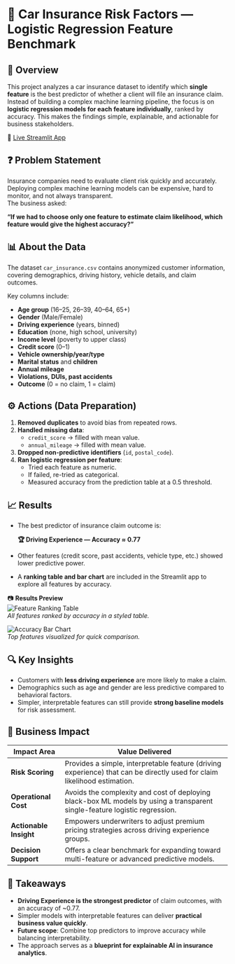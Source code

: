# 🚗 Car Insurance Risk Factors — Logistic Regression Feature Benchmark

## 📖 Overview
This project analyzes a car insurance dataset to identify which **single feature** is the best predictor of whether a client will file an insurance claim.  
Instead of building a complex machine learning pipeline, the focus is on **logistic regression models for each feature individually**, ranked by accuracy. This makes the findings simple, explainable, and actionable for business stakeholders.

🔗 [Live Streamlit App](https://car-insurance-claims-5mids4f6bqvp6ubwwwwbri.streamlit.app/)

## ❓ Problem Statement
Insurance companies need to evaluate client risk quickly and accurately. Deploying complex machine learning models can be expensive, hard to monitor, and not always transparent.  
The business asked:  

**“If we had to choose only one feature to estimate claim likelihood, which feature would give the highest accuracy?”**

## 📊 About the Data
The dataset `car_insurance.csv` contains anonymized customer information, covering demographics, driving history, vehicle details, and claim outcomes.  

Key columns include:
- **Age group** (16–25, 26–39, 40–64, 65+)  
- **Gender** (Male/Female)  
- **Driving experience** (years, binned)  
- **Education** (none, high school, university)  
- **Income level** (poverty to upper class)  
- **Credit score** (0–1)  
- **Vehicle ownership/year/type**  
- **Marital status** and **children**  
- **Annual mileage**  
- **Violations, DUIs, past accidents**  
- **Outcome** (0 = no claim, 1 = claim)  

## ⚙️ Actions (Data Preparation)
1. **Removed duplicates** to avoid bias from repeated rows.  
2. **Handled missing data**:
   - `credit_score` → filled with mean value.  
   - `annual_mileage` → filled with mean value.  
3. **Dropped non-predictive identifiers** (`id`, `postal_code`).  
4. **Ran logistic regression per feature**:
   - Tried each feature as numeric.  
   - If failed, re-tried as categorical.  
   - Measured accuracy from the prediction table at a 0.5 threshold.  

## 📈 Results
- The best predictor of insurance claim outcome is:  

  **🏆 Driving Experience — Accuracy ≈ 0.77**  

- Other features (credit score, past accidents, vehicle type, etc.) showed lower predictive power.  
- A **ranking table and bar chart** are included in the Streamlit app to explore all features by accuracy.  

📷 **Results Preview**  
![Feature Ranking Table](images/ranking_table.png)  
*All features ranked by accuracy in a styled table.*  

![Accuracy Bar Chart](images/bar_chart.png)  
*Top features visualized for quick comparison.*  

## 🔍 Key Insights
- Customers with **less driving experience** are more likely to make a claim.  
- Demographics such as age and gender are less predictive compared to behavioral factors.  
- Simpler, interpretable features can still provide **strong baseline models** for risk assessment.  

## 📌 Business Impact
| Impact Area          | Value Delivered |
|----------------------|-----------------|
| **Risk Scoring**     | Provides a simple, interpretable feature (driving experience) that can be directly used for claim likelihood estimation. |
| **Operational Cost** | Avoids the complexity and cost of deploying black-box ML models by using a transparent single-feature logistic regression. |
| **Actionable Insight** | Empowers underwriters to adjust premium pricing strategies across driving experience groups. |
| **Decision Support** | Offers a clear benchmark for expanding toward multi-feature or advanced predictive models. |

## 📝 Takeaways
- **Driving Experience is the strongest predictor** of claim outcomes, with an accuracy of ~0.77.  
- Simpler models with interpretable features can deliver **practical business value quickly**.  
- **Future scope**: Combine top predictors to improve accuracy while balancing interpretability.  
- The approach serves as a **blueprint for explainable AI in insurance analytics**. 
